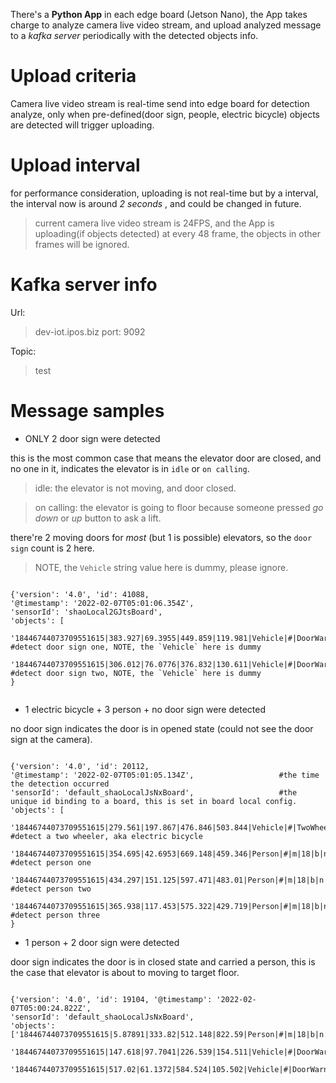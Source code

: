 There's a  **Python App**  in each edge board (Jetson Nano), the App takes charge to analyze camera live video stream, and upload analyzed message to a _kafka server_  periodically with the detected objects info.

# Upload criteria 

Camera live video stream is real-time send into edge board for detection analyze, only when pre-defined(door sign, people, electric bicycle) objects are detected will trigger uploading. 

# Upload interval

for performance consideration, uploading is not real-time but by a interval, the interval now is around  _2 seconds_ , and could be changed in future. 

> current camera live video stream is 24FPS, and the App is uploading(if objects detected) at every 48 frame, the objects in other frames will be ignored. 

# Kafka server info

Url:
> dev-iot.ipos.biz
> port: 9092

Topic: 
> test

# Message samples

- ONLY 2 door sign were detected

this is the most common case that means the elevator door are closed, and no one in it, indicates the elevator is in `idle` or `on calling`.

> idle: the elevator is not moving, and door closed.

> on calling: the elevator is going to floor because someone pressed  _go down_  or  _up_ button to ask a lift.

there're 2 moving doors for  _most_  (but 1 is possible) elevators, so the `door sign` count is 2 here.

> NOTE, the `Vehicle` string value here is dummy, please ignore.
```

{'version': '4.0', 'id': 41088, 
'@timestamp': '2022-02-07T05:01:06.354Z', 
'sensorId': 'shaoLocal2GJtsBoard', 
'objects': [
    '18446744073709551615|383.927|69.3955|449.859|119.981|Vehicle|#|DoorWarningSign|B|M|y|l|CN|0.460956', #detect door sign one, NOTE, the `Vehicle` here is dummy
    '18446744073709551615|306.012|76.0776|376.832|130.611|Vehicle|#|DoorWarningSign|B|M|y|l|CN|0.622918'] #detect door sign two, NOTE, the `Vehicle` here is dummy
}


```

- 1 electric bicycle + 3 person + no door sign were detected

no door sign indicates the door is in opened state (could not see the door sign at the camera).

```

{'version': '4.0', 'id': 20112, 
'@timestamp': '2022-02-07T05:01:05.134Z',                   #the time the detection occurred
'sensorId': 'default_shaoLocalJsNxBoard',                   #the unique id binding to a board, this is set in board local config.
'objects': [
    '18446744073709551615|279.561|197.867|476.846|503.844|Vehicle|#|TwoWheeler|B|M|b|X|CN|0.981058',   #detect a two wheeler, aka electric bicycle                      
    '18446744073709551615|354.695|42.6953|669.148|459.346|Person|#|m|18|b|n|f|0.248717',               #detect person one
    '18446744073709551615|434.297|151.125|597.471|483.01|Person|#|m|18|b|n|f|0.999874',                #detect person two
    '18446744073709551615|365.938|117.453|575.322|429.719|Person|#|m|18|b|n|f|0.999982']               #detect person three
}

```

- 1 person + 2 door sign were detected

door sign indicates the door is in closed state and carried a person, this is the case that elevator is about to moving to target floor.
```

{'version': '4.0', 'id': 19104, '@timestamp': '2022-02-07T05:00:24.822Z', 
'sensorId': 'default_shaoLocalJsNxBoard', 
'objects': ['18446744073709551615|5.87891|333.82|512.148|822.59|Person|#|m|18|b|n|f|1', 
    '18446744073709551615|147.618|97.7041|226.539|154.511|Vehicle|#|DoorWarningSign|B|M|y|l|CN|0.570212', 
    '18446744073709551615|517.02|61.1372|584.524|105.502|Vehicle|#|DoorWarningSign|B|M|y|l|CN|0.687945']}

```